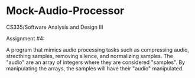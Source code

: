 # Mock-Audio-Processor

CS335/Software Analysis and Design III

Assignment #4:

A program that mimics audio processing tasks such as compressing audio, strecthing samples, removing silence, and normalizing samples. The "audio" are an array of
integers where they are considered "samples". By manipulating the arrays, the samples will have their "audio" manipulated.
